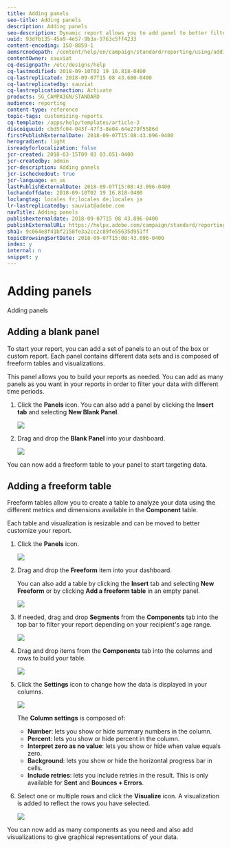 ```yaml
---
title: Adding panels
seo-title: Adding panels
description: Adding panels
seo-description: Dynamic report allows you to add panel to better filter your data depending on the chosen time period.
uuid: 93dfb135-45a9-4e57-9b3a-9763c5ff4233
content-encoding: ISO-8859-1
aemsrcnodepath: /content/help/en/campaign/standard/reporting/using/adding-panels
contentOwner: sauviat
cq-designpath: /etc/designs/help
cq-lastmodified: 2018-09-10T02 19 16.818-0400
cq-lastreplicated: 2018-09-07T15 08 43.680-0400
cq-lastreplicatedby: sauviat
cq-lastreplicationaction: Activate
products: SG_CAMPAIGN/STANDARD
audience: reporting
content-type: reference
topic-tags: customizing-reports
cq-template: /apps/help/templates/article-3
discoiquuid: cbd5fc04-043f-47f3-8e04-64e279f5586d
firstPublishExternalDate: 2018-09-07T15:08:43.096-0400
herogradient: light
isreadyforlocalization: false
jcr-created: 2018-03-15T09 03 03.051-0400
jcr-createdby: admin
jcr-description: Adding panels
jcr-ischeckedout: true
jcr-language: en_us
lastPublishExternalDate: 2018-09-07T15:08:43.096-0400
lochandoffdate: 2018-09-10T02 19 16.818-0400
loclangtag: locales fr;locales de;locales ja
lr-lastreplicatedby: sauviat@adobe.com
navTitle: Adding panels
publishexternaldate: 2018-09-07T15 08 43.096-0400
publishExternalURL: https://helpx.adobe.com/campaign/standard/reporting/using/adding-panels.html
sha1: 9c064e8f41bf2158fe3a2cc2c89fe55635d951ff
topicBrowsingSortDate: 2018-09-07T15:08:43.096-0400
index: y
internal: n
snippet: y
---
```


# Adding panels

Adding panels

## Adding a blank panel

To start your report, you can add a set of panels to an out of the box or custom report. Each panel contains different data sets and is composed of freeform tables and visualizations.

This panel allows you to build your reports as needed. You can add as many panels as you want in your reports in order to filter your data with different time periods.

1. Click the **Panels** icon. You can also add a panel by clicking the **Insert tab** and selecting **New Blank Panel**. 

   ![](assets/dynamic_report_panel_1.png)

1. Drag and drop the **Blank Panel** into your dashboard. 

   ![](assets/dynamic_report_panel.png)

You can now add a freeform table to your panel to start targeting data.

## Adding a freeform table

Freeform tables allow you to create a table to analyze your data using the different metrics and dimensions available in the **Component** table.

Each table and visualization is resizable and can be moved to better customize your report.

1. Click the **Panels** icon.

   ![](assets/dynamic_report_panel_1.png)

1. Drag and drop the **Freeform** item into your dashboard.

   You can also add a table by clicking the **Insert** tab and selecting **New Freeform** or by clicking **Add a freeform table** in an empty panel. 

   ![](assets/dynamic_report_panel_2.png)

1. If needed, drag and drop **Segments** from the **Components** tab into the top bar to filter your report depending on your recipient's age range.

   ![](assets/dynamic_report_panel_3.png)

1. Drag and drop items from the **Components** tab into the columns and rows to build your table.

   ![](assets/dynamic_report_freeform_3.png)

1. Click the **Settings** icon to change how the data is displayed in your columns.

   ![](assets/dynamic_report_freeform_4.png)

   The **Column settings** is composed of:

    * **Number**: lets you show or hide summary numbers in the column.
    * **Percent**: lets you show or hide percent in the column.
    * **Interpret zero as no value**: lets you show or hide when value equals zero.
    * **Background**: lets you show or hide the horizontal progress bar in cells.
    * **Include retries**: lets you include retries in the result. This is only available for **Sent** and **Bounces + Errors**.

1. Select one or multiple rows and click the **Visualize** icon. A visualization is added to reflect the rows you have selected.

   ![](assets/dynamic_report_freeform_5.png)

You can now add as many components as you need and also add visualizations to give graphical representations of your data.
